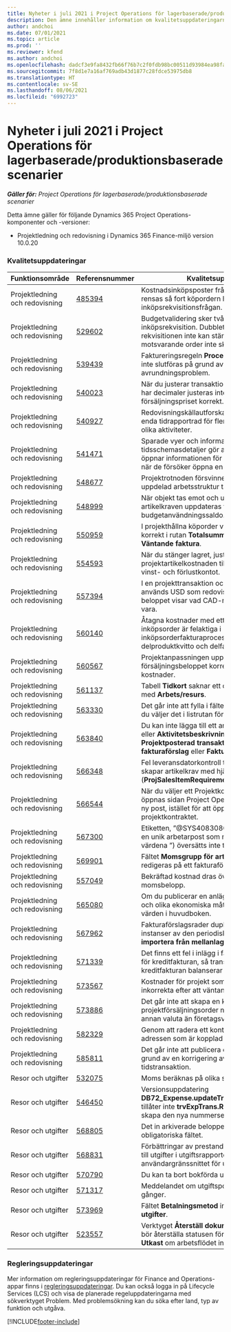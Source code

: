 ```yaml
---
title: Nyheter i juli 2021 i Project Operations för lagerbaserade/produktionsbaserade scenarier
description: Den ämne innehåller information om kvalitetsuppdateringarna som är tillgängliga i juli 2021-versionen av Project Operations för lager-/produktionsbaserade scenarier.
author: andchoi
ms.date: 07/01/2021
ms.topic: article
ms.prod: ''
ms.reviewer: kfend
ms.author: andchoi
ms.openlocfilehash: dadcf3e9fa8432fb66f76b7c2f0fdb98bc00511d93984ea98fa30b4fc03fa426
ms.sourcegitcommit: 7f8d1e7a16af769adb43d1877c28fdce53975db8
ms.translationtype: HT
ms.contentlocale: sv-SE
ms.lasthandoff: 08/06/2021
ms.locfileid: "6992723"
---
```

# <a name="whats-new-or-changed-in-project-operations-july-2021-for-stockedproduction-based-scenarios"></a>Nyheter i juli 2021 i Project Operations för lagerbaserade/produktionsbaserade scenarier

_**Gäller för:** Project Operations för lagerbaserade/produktionsbaserade scenarier_

Detta ämne gäller för följande Dynamics 365 Project Operations-komponenter och -versioner:

- Projektledning och redovisning i Dynamics 365 Finance-miljö version 10.0.20
 
### <a name="quality-updates"></a>Kvalitetsuppdateringar
                                                                                                                                                                                  
| Funktionsområde                      | Referensnummer| Kvalitetsuppdatering                                                                                                                                                                          |
|-----------------------------------|--------|---------------------------------------------------------------------------------------------------------------------------------------------------------------------------------|
| Projektledning och redovisning | [485394](https://fix.lcs.dynamics.com/Issue/Details/?bugId=485394) | Kostnadsinköpsposter från en inköpsrekvisition rensas så fort köpordern har släppts från inköpsrekvisitionsfrågan.                                                                           |
| Projektledning och redovisning | [529602](https://fix.lcs.dynamics.com/Issue/Details/?bugId=529602) | Budgetvalidering sker två gånger på en inköpsrekvisition. Dubbletten innebär att rekvisitionen inte kan stängas och att motsvarande order inte skapas.                                                                                                                        |
| Projektledning och redovisning | [539439](https://fix.lcs.dynamics.com/Issue/Details/?bugId=539439) | Faktureringsregeln **Procent att räkna på** kunde inte slutföras på grund av en avrundningsproblem.                                                                              |
| Projektledning och redovisning | [540023](https://fix.lcs.dynamics.com/Issue/Details/?bugId=540023) | När du justerar transaktionen och procentsatsen har decimaler justeras inte kostnaden och försäljningspriset korrekt.                                      |
| Projektledning och redovisning | [540927](https://fix.lcs.dynamics.com/Issue/Details/?bugId=540927) | Redovisningskällautforskaren visar timmar för en enda tidrapportrad för flera tidrapportrader med olika aktiviteter.                                      |
| Projektledning och redovisning | [541471](https://fix.lcs.dynamics.com/Issue/Details/?bugId=541471) | Sparade vyer och information om tidsschemasdetaljer gör att systemet alltid öppnar informationen för första gången i listan när de försöker öppna en timevyn.  |
| Projektledning och redovisning | [548677](https://fix.lcs.dynamics.com/Issue/Details/?bugId=548677) | Projektrotnoden försvinner och poster för uppdelad arbetsstruktur tas bort efter import.                                                                                             |
| Projektledning och redovisning | [548999](https://fix.lcs.dynamics.com/Issue/Details/?bugId=548999) | När objekt tas emot och utfärdas delvis från artikelkraven uppdateras fel budgetanvändningssaldo. |
| Projektledning och redovisning | [550959](https://fix.lcs.dynamics.com/Issue/Details/?bugId=550959) | I projekthållna köporder visas inte summorna korrekt i rutan **Totalsummor** eller rutnätet **Väntande faktura**.                                                                  |
| Projektledning och redovisning | [554593](https://fix.lcs.dynamics.com/Issue/Details/?bugId=554593) | När du stänger lagret, justeras projektartikelkostnaden till saldokontot i stället för vinst- och förlustkontot.                                                            |
| Projektledning och redovisning | [557394](https://fix.lcs.dynamics.com/Issue/Details/?bugId=557394) | I en projekttransaktion och en beräkningsvaluta används USD som redovisningsvaluta, men beloppet visar vad CAD-motsvarigheten skulle vara.              |
| Projektledning och redovisning | [560140](https://fix.lcs.dynamics.com/Issue/Details/?bugId=560140) | Åtagna kostnader med ett artikelbehov och inköpsorder är felaktiga i inköpsorderfakturaprocessen med delproduktkvitto och delfakturering.       |
| Projektledning och redovisning | [560567](https://fix.lcs.dynamics.com/Issue/Details/?bugId=560567) | Projektanpassningen uppdaterar inte försäljningsbeloppet korrekt med indirekta kostnader.                                                                                    |
| Projektledning och redovisning | [561137](https://fix.lcs.dynamics.com/Issue/Details/?bugId=561137) | Tabell **Tidkort** saknar ett definierat förhållande med **Arbets/resurs**.                                                                                   |
| Projektledning och redovisning | [563330](https://fix.lcs.dynamics.com/Issue/Details/?bugId=563330) | Det går inte att fylla i fältet **Aktivitetsnummer** när du väljer det i listrutan för en tidsförkortning.                                                                 |
| Projektledning och redovisning | [563840](https://fix.lcs.dynamics.com/Issue/Details/?bugId=563840) | Du kan inte lägga till ett anpassat fält för **Syfte** eller **Aktivitetsbeskrivning** till följande sidor: **Projektposterad transaktion**, **Skapa fakturaförslag** eller **Fakturaförslag**.  |
| Projektledning och redovisning | [566348](https://fix.lcs.dynamics.com/Issue/Details/?bugId=566348) | Fel leveransdatorkontroll tillhandahålls när du skapar artikelkrav med hjälp av datahantering (**ProjSalesItemRequirementEntity**).                                              |
| Projektledning och redovisning | [566544](https://fix.lcs.dynamics.com/Issue/Details/?bugId=566544) | När du väljer ett Projektkontrakt-ID i Finance öppnas sidan Project Operations för att skapa en ny post, istället för att öppna det befintliga projektkontraktet.                                                                                                                 |
| Projektledning och redovisning | [567300](https://fix.lcs.dynamics.com/Issue/Details/?bugId=567300) |  Etiketten, ”@SYS4083080” (”Det går inte att hitta en unik arbetarpost som motsvarar de angivna värdena ”) översätts inte till danska.                                |
| Projektledning och redovisning | [569901](https://fix.lcs.dynamics.com/Issue/Details/?bugId=569901) | Fältet **Momsgrupp för artikelförsäljning** kan inte redigeras på ett fakturaförslag.                                                                               |
| Projektledning och redovisning | [557049](https://fix.lcs.dynamics.com/Issue/Details/?bugId=557049) | Bekräftad kostnad dras över med ej avdragsgilla momsbelopp.                                                                                                    |
| Projektledning och redovisning | [565080](https://fix.lcs.dynamics.com/Issue/Details/?bugId=565080) | Om du publicerar en anläggning med flera projekt och olika ekonomiska mått skapas oväntade värden i huvudboken.                             |
| Projektledning och redovisning | [567962](https://fix.lcs.dynamics.com/Issue/Details/?bugId=567962) | Fakturaförslagsrader dupliceras på grund av flera instanser av den periodiska processen för **importera från mellanlagring** som körs samtidigt.                                      |
| Projektledning och redovisning | [571339](https://fix.lcs.dynamics.com/Issue/Details/?bugId=571339) | Det finns ett fel i inlägg i fakturautanteckningen för kreditfakturan, så transaktionerna på kreditfakturan balanserar inte.    |
| Projektledning och redovisning | [573567](https://fix.lcs.dynamics.com/Issue/Details/?bugId=573567) | Kostnader för projekt som har förts in blir inkorrekta efter att väntande fakturor har släppts.                                                                             |
| Projektledning och redovisning | [573886](https://fix.lcs.dynamics.com/Issue/Details/?bugId=573886) | Det går inte att skapa en kreditfaktura för en projektförsäljningsorder när momsen är i en annan valuta än företagsvalutan.                                      |
| Projektledning och redovisning | [582329](https://fix.lcs.dynamics.com/Issue/Details/?bugId=582329) | Genom att radera ett kontrakt raderas också adressen som är kopplad till kunden                                                                                     |
| Projektledning och redovisning | [585811](https://fix.lcs.dynamics.com/Issue/Details/?bugId=585811) | Det går inte att publicera ett fakturaförslag på grund av en korrigering av en negativ tidstransaktion.                                                                    |
| Resor och utgifter                  | [532075](https://fix.lcs.dynamics.com/Issue/Details/?bugId=532075) | Moms beräknas på olika sätt i utgiftsrapporter.                                                                                                                  |
| Resor och utgifter                  | [546450](https://fix.lcs.dynamics.com/Issue/Details/?bugId=546450) | Versionsuppdatering **DB72_Expense.updateTrvExpTransProjTransId()** tillåter inte **trvExpTrans.ReferenceDataAreaId** att skapa den nya nummersekvensen.                    |
| Resor och utgifter                  | [568805](https://fix.lcs.dynamics.com/Issue/Details/?bugId=568805) | Det in arkiverade beloppet visas inte med det obligatoriska fältet.                                                                                                             |
| Resor och utgifter                  | [568831](https://fix.lcs.dynamics.com/Issue/Details/?bugId=568831) | Förbättringar av prestanda när det gäller att lägga till utgifter i utgiftsrapporten med hjälp av det nya användargränssnittet för utgifter.                                                            |
| Resor och utgifter                  | [570790](https://fix.lcs.dynamics.com/Issue/Details/?bugId=570790) | Du kan ta bort bokförda utgiftsrapporter.                                                                                           |
| Resor och utgifter                  | [571317](https://fix.lcs.dynamics.com/Issue/Details/?bugId=571317) | Meddelandet om utgiftspolicyn visas flera gånger.                                                                                                       |
| Resor och utgifter                  | [573969](https://fix.lcs.dynamics.com/Issue/Details/?bugId=573969) | Fältet **Betalningsmetod** ingår i fönstret **Nya utgifter**.                                                                                                      |
| Resor och utgifter                  | [523557](https://fix.lcs.dynamics.com/Issue/Details/?bugId=523557) | Verktyget **Återställ dokumentstatus för utgift** bör återställa statusen för utgiftsrapporten till **Utkast** om arbetsflödet inte hittas. 

### <a name="regulatory-updates"></a>Regleringsuppdateringar
Mer information om regleringsuppdateringar för Finance and Operations-appar finns i [regleringsuppdateringar](/dynamics365/finance/localizations/regulatory-updates). Du kan också logga in på Lifecycle Services (LCS) och visa de planerade regeluppdateringarna med sökverktyget Problem. Med problemsökning kan du söka efter land, typ av funktion och utgåva.


[!INCLUDE[footer-include](../../includes/footer-banner.md)]
